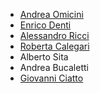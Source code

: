 - [Andrea Omicini](mailto:andrea.omicini@unibo.it)
- [Enrico Denti](mailto:enrico.denti@unibo.it)
- [Alessandro Ricci](mailto:a.ricci@unibo.it)
- [Roberta Calegari](mailto:roberta.calegari@unibo.it)
- Alberto Sita
- Andrea Bucaletti
- [Giovanni Ciatto](mailto:giovanni.ciatto@unibo.it)